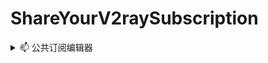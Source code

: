# ShareYourV2raySubscription

<details>

<summary>📫 公共订阅编辑器</summary>

[Premium 线路]

/sub.php?key=suijisuijisuiji&level=premium

[普通 线路]

/sub.php?key=suijisuijisuiji

[网易云 线路]

/sub.php?key=suijisuijisuiji&level=ncm

[仅 vmess]

/sub.php?key=suijisuijisuiji&level=premium&type=vmess

[仅 vless]

/sub.php?key=suijisuijisuiji&level=premium&type=vless

[仅 ss]

/sub.php?key=suijisuijisuiji&level=premium&type=ss

[特殊节点（包含hysteria/naiveproxy等）]

/sub.php?key=suijisuijisuiji&level=premium&type=special

[支持 quantumultX 节点]

/sub.php?key=suijisuijisuiji&level=premium&type=qx

</details>

